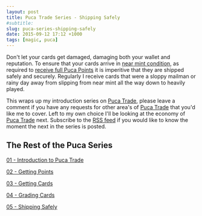 ```yaml
---
layout: post
title: Puca Trade Series - Shipping Safely
#subtitle:                       
slug: puca-series-shipping-safely
date: 2015-09-12 17:12 +1000
tags: [magic, puca]
---
```


Don't let your cards get damaged, damaging both your wallet and reputation. To 
ensure that your cards arrive in [near mint condition][104], as required to
[receive full Puca Points][102] it is imperitive that they are shipped safely 
and securely. Regularly I receive cards that were a sloppy mailman or rainy day
away from slipping from near mint all the way down to heavily played. 



This wraps up my introduction series on [Puca Trade][1], please leave a comment if 
you have any requests for other area's of [Puca Trade][1] that you'd like me to
cover. Left to my own choice I'll be looking at the economy of [Puca Trade][1] next.
Subscribe to the [RSS feed][4] if you would like to know the moment the next in the 
series is posted.

## The Rest of the Puca Series

[01 - Introduction to Puca Trade][101]

[02 - Getting Points][102]

[03 - Getting Cards][103]

[04 - Grading Cards][104]

[05 - Shipping Safely][105]

[1]: https://pucatrade.com/invite/gift/65746
[2]: https://deckbox.org/users/LovesTha/
[3]: https://pucatrade.com/account/upgrade
[4]: /feed.xml
[5]: /blog/tag/puca/
[6]: http://www.starcitygames.com/pages/cardconditions
[7]: https://help.tcgplayer.com/hc/en-us/articles/201432037-Magic-the-Gathering-Card-Conditions
[8]: http://www.cardkingdom.com/static/grading
[9]: http://www.blackborder.com/cgi-bin/customscripts/help/condition.cgi
[10]: https://www.abugames.com/Magic_The_Gathering_Cards_Detailed_Condition_Guide.html
[101]: /2015-08-14-puca-01-introduction
[102]: /2015-08-16-puca-02-getting-points
[103]: /2015-09-01-puca-03-getting-cards
[104]: /2015-09-05-puca-04-grading-cards
[105]: /2015-09--puca-05-shipping-safely
